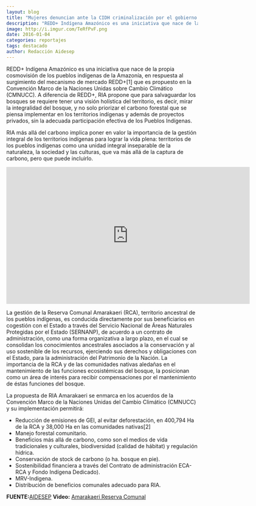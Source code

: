 ```yaml
---
layout: blog
title: "Mujeres denuncian ante la CIDH criminalización por el gobierno de Correa"
description: "REDD+ Indígena Amazónico es una iniciativa que nace de la propia cosmovisión de los pueblos indígenas de la Amazonía, en respuesta al surgimiento del mecanismo de mercado REDD+[1] que es propuesto en la Convención Marco de la Naciones Unidas sobre Cambio Climático (CMNUCC)."
image: http://i.imgur.com/TeRfPvF.png
date: 2016-01-04
categories: reportajes
tags: destacado
author: Redacción Aidesep
---
```


REDD+ Indígena Amazónico es una iniciativa que nace de la propia cosmovisión de los pueblos indígenas de la Amazonía, en respuesta al surgimiento del mecanismo de mercado REDD+[1] que es propuesto en la Convención Marco de la Naciones Unidas sobre Cambio Climático (CMNUCC). A diferencia de REDD+, RIA propone que para salvaguardar los bosques se requiere tener una visión holística del territorio, es decir, mirar la integralidad del bosque, y no solo priorizar el carbono forestal que se piensa implementar en los territorios indígenas y además de proyectos privados, sin la adecuada participación efectiva de los Pueblos Indígenas.

RIA más allá del carbono implica poner en valor la importancia de la gestión integral de los territorios indígenas para lograr la vida plena: territorios de los pueblos indígenas como una unidad integral inseparable de la naturaleza, la sociedad y las culturas, que va más allá de la captura de carbono, pero que puede incluirlo.

<div class="text-center">
	<iframe width="640" height="360" src="https://youtu.be/jy9KElH-JBM" frameborder="0" allowfullscreen></iframe>
</div>

La gestión de la Reserva Comunal Amarakaeri (RCA), territorio ancestral de los pueblos indígenas, es conducida directamente por sus beneficiarios en cogestión con el Estado a través del Servicio Nacional de Áreas Naturales Protegidas por el Estado (SERNANP), de acuerdo a un contrato de administración, como una forma organizativa a largo plazo, en el cual se consolidan los conocimientos ancestrales asociados a la conservación y al uso sostenible de los recursos, ejerciendo sus derechos y obligaciones con el Estado, para la administración del Patrimonio de la Nación.  La importancia de la RCA y de las comunidades nativas aledañas en el mantenimiento de las funciones ecosistémicas del bosque, la posicionan como un área de interés para recibir compensaciones por el mantenimiento de éstas funciones del bosque.

La propuesta de RIA Amarakaeri se enmarca en los acuerdos de la Convención Marco de la Naciones Unidas del Cambio Climático (CMNUCC) y su implementación permitirá:

- Reducción de emisiones de GEI, al evitar deforestación, en 400,794 Ha de la RCA y 38,000 Ha en las comunidades nativas[2]
- Manejo forestal comunitario.
- Beneficios más allá de carbono, como son el medios de vida tradicionales y culturales, biodiversidad (calidad de hábitat) y regulación hídrica.
- Conservación de stock de carbono (o ha. bosque en pie).
- Sostenibilidad financiera a través del Contrato de administración ECA-RCA y Fondo Indígena Dedicado).
- MRV-Indigena.
- Distribución de beneficios comunales adecuado para RIA.

<b>FUENTE:</b>[AIDESEP](http://www.aidesep.org.pe/video-reserva-amarakaeri-presenta-video-de-ria-en-la-cop21/)
<b>Video:</b> [Amarakaeri Reserva Comunal](https://www.youtube.com/channel/UCoaarX9shb0BnKuu0Kd_FKQ)